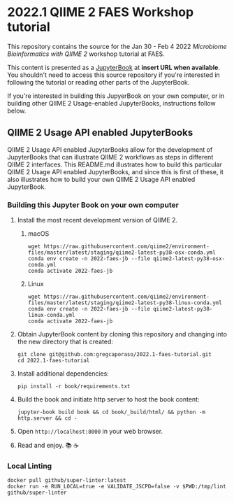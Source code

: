 # 2022.1 QIIME 2 FAES Workshop tutorial

This repository contains the source for the Jan 30 - Feb 4 2022 _Microbiome
Bioinformatics with QIIME 2_ workshop tutorial at FAES.

This content is presented as a [JupyterBook](https://jupyterbook.org) at
**insert URL when available**. You shouldn't need to access this source
repository if you're interested in following the tutorial or reading other
parts of the JupyterBook.

If you're interested in building this JupyerBook on your own computer, or in
building other QIIME 2 Usage-enabled JupyterBooks, instructions follow below.

## QIIME 2 Usage API enabled JupyterBooks

QIIME 2 Usage API enabled JupyterBooks allow for the development of
JupyterBooks that can illustrate QIIME 2 workflows as steps in different QIIME
2 interfaces. This README.md illustrates how to build this particular QIIME 2
Usage API enabled JupyterBooks, and since this is first of these, it also
illustrates how to build your own QIIME 2 Usage API enabled JupyterBook.

### Building this Jupyter Book on your own computer

1. Install the most recent development version of QIIME 2.
   1. macOS
      ```{code-block}
      wget https://raw.githubusercontent.com/qiime2/environment-files/master/latest/staging/qiime2-latest-py38-osx-conda.yml
      conda env create -n 2022-faes-jb --file qiime2-latest-py38-osx-conda.yml
      conda activate 2022-faes-jb
      ```
   1. Linux
      ```{code-block}
      wget https://raw.githubusercontent.com/qiime2/environment-files/master/latest/staging/qiime2-latest-py38-linux-conda.yml
      conda env create -n 2022-faes-jb --file qiime2-latest-py38-linux-conda.yml
      conda activate 2022-faes-jb
      ```

1. Obtain JupyterBook content by cloning this repository and changing into the
   new directory that is created:
   ```{code-block}
   git clone git@github.com:gregcaporaso/2022.1-faes-tutorial.git
   cd 2022.1-faes-tutorial
   ```

1. Install additional dependencies:
   ```{code-block}
   pip install -r book/requirements.txt
   ```

1. Build the book and initiate http server to host the book content:

    ```{code-block}
    jupyter-book build book && cd book/_build/html/ && python -m http.server && cd -
    ```

1. Open `http://localhost:8000` in your web browser.

1. Read and enjoy. 📚 ☕

### Local Linting

```{code-block}
docker pull github/super-linter:latest
docker run -e RUN_LOCAL=true -e VALIDATE_JSCPD=false -v $PWD:/tmp/lint github/super-linter
```
